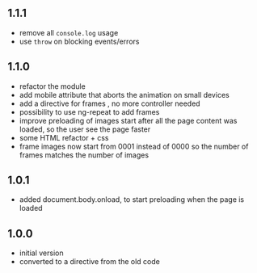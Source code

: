 ## 1.1.1
- remove all `console.log` usage
- use `throw` on blocking events/errors

## 1.1.0
- refactor the module
- add mobile attribute that aborts the animation on small devices 
- add a directive for frames , no more controller needed 
- possibility to use ng-repeat to add frames 
- improve preloading of images start after all the page content was loaded, so the user see the page faster 
- some HTML refactor + css
- frame images now start from 0001 instead of 0000 so the number of frames matches the number of images

## 1.0.1
- added document.body.onload, to start preloading when the page is loaded

## 1.0.0
- initial version
- converted to a directive from the old code